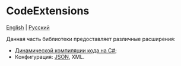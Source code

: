 # CodeExtensions

[English](README.md) | [Русский](README.ru.md)

Данная часть библиотеки предоставляет различные расширения:
- [Динамической компиляции кода на C#](docs/Dynamical/DynamicCompiling.md);
- Конфигурация: [JSON](docs/Extensions/JsonConfigExtensions.md), XML.
